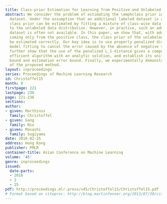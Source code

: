 ```yaml
---
title: Class-prior Estimation for Learning from Positive and Unlabeled Data
abstract: We consider the problem of estimating the \emphclass prior in an unlabeled
  dataset. Under the assumption that an additional labeled dataset is available, the
  class prior can be estimated by fitting a mixture of class-wise data distributions
  to the unlabeled data distribution. However, in practice, such an additional labeled
  dataset is often not available. In this paper, we show that, with additional samples
  coming only from the positive class, the class prior of the unlabeled dataset can
  be estimated correctly. Our key idea is to use properly penalized divergences for
  model fitting to cancel the error caused by the absence of negative samples. We
  further show that the use of the penalized L_1-distance gives a computationally
  efficient algorithm with an analytic solution, and establish its uniform deviation
  bound and estimation error bound. Finally, we experimentally demonstrate the usefulness
  of the proposed method.
layout: inproceedings
series: Proceedings of Machine Learning Research
id: Christoffel15
month: 0
firstpage: 221
lastpage: 236
page: 221-236
sections: 
author:
- given: Marthinus
  family: Christoffel
- given: Gang
  family: Niu
- given: Masashi
  family: Sugiyama
date: 2016-02-25
address: Hong Kong
publisher: PMLR
container-title: Asian Conference on Machine Learning
volume: '45'
genre: inproceedings
issued:
  date-parts:
  - 2016
  - 2
  - 25
pdf: http://proceedings.mlr.press/v45/Christoffel15/Christoffel15.pdf
# Format based on citeproc: http://blog.martinfenner.org/2013/07/30/citeproc-yaml-for-bibliographies/
---
```


